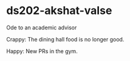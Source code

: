 # ds202-akshat-valse
Ode to an academic advisor

Crappy: The dining hall food is no longer good.

Happy: New PRs in the gym.
